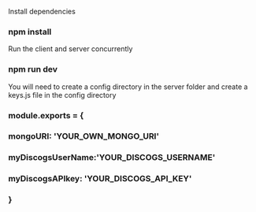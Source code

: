 Install dependencies

### npm install


Run the client and server concurrently 

### npm run dev



You will need to create a config directory in the server folder
and create a keys.js file in the config directory


### module.exports = {
###    mongoURI: 'YOUR_OWN_MONGO_URI'
###    myDiscogsUserName:'YOUR_DISCOGS_USERNAME'
###    myDiscogsAPIkey: 'YOUR_DISCOGS_API_KEY'
### }